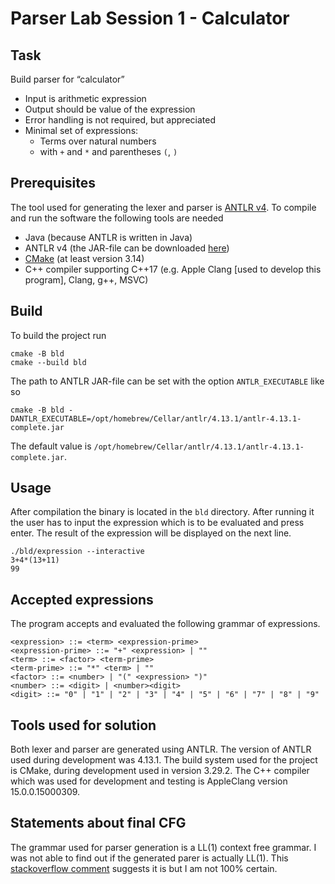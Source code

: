 # Parser Lab Session 1 - Calculator

## Task
Build parser for “calculator”
- Input is arithmetic expression
- Output should be value of the expression
- Error handling is not required, but appreciated
- Minimal set of expressions:
    - Terms over natural numbers
    - with `+` and `*` and parentheses `(`, `)`

## Prerequisites
The tool used for generating the lexer and parser is [ANTLR v4](https://github.com/antlr/antlr4). To compile and run the software the following tools are needed
- Java (because ANTLR is written in Java)
- ANTLR v4 (the JAR-file can be downloaded [here](https://www.antlr.org/download.html))
- [CMake](https://cmake.org/download/) (at least version 3.14)
- C++ compiler supporting C++17 (e.g. Apple Clang [used to develop this program], Clang, g++, MSVC)

## Build
To build the project run
```shell
cmake -B bld
cmake --build bld
```
The path to ANTLR JAR-file can be set with the option `ANTLR_EXECUTABLE` like so
```shell
cmake -B bld -DANTLR_EXECUTABLE=/opt/homebrew/Cellar/antlr/4.13.1/antlr-4.13.1-complete.jar
```
The default value is `/opt/homebrew/Cellar/antlr/4.13.1/antlr-4.13.1-complete.jar`.

## Usage
After compilation the binary is located in the `bld` directory. After running it the user has to input the expression which is to be evaluated and press enter. The result of the expression will be displayed on the next line.
```shell
./bld/expression --interactive
3+4*(13+11)
99
```

## Accepted expressions
The program accepts and evaluated the following grammar of expressions.
```
<expression> ::= <term> <expression-prime>
<expression-prime> ::= "+" <expression> | ""
<term> ::= <factor> <term-prime>
<term-prime> ::= "*" <term> | ""
<factor> ::= <number> | "(" <expression> ")"
<number> ::= <digit> | <number><digit>
<digit> ::= "0" | "1" | "2" | "3" | "4" | "5" | "6" | "7" | "8" | "9"
```

## Tools used for solution
Both lexer and parser are generated using ANTLR. The version of ANTLR used during development was 4.13.1. The build system used for the project is CMake, during development used in version 3.29.2. The C++ compiler which was used for development and testing is AppleClang version 15.0.0.15000309.

## Statements about final CFG
The grammar used for parser generation is a LL(1) context free grammar. I was not able to find out if the generated parer is actually LL(1). This [stackoverflow comment](https://stackoverflow.com/a/26457201) suggests it is but I am not 100% certain.
